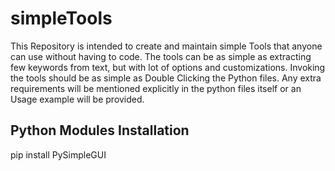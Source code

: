 # simpleTools
This Repository is intended to create and maintain simple Tools that anyone can use without having to code. The tools can be as simple as extracting few keywords from text, but with lot of options and customizations.
Invoking the tools should be as simple as Double Clicking the Python files. Any extra requirements will be mentioned explicitly in the python files itself or an Usage example will be provided.

## Python Modules Installation
pip install PySimpleGUI
